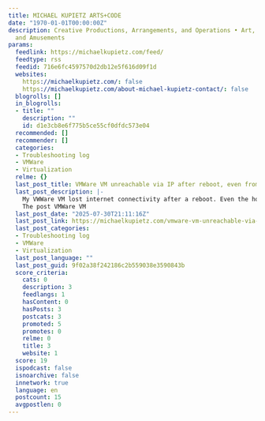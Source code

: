 ```yaml
---
title: MICHAEL KUPIETZ ARTS+CODE
date: "1970-01-01T00:00:00Z"
description: Creative Productions, Arrangements, and Operations • Art, Technology,
  and Amusements
params:
  feedlink: https://michaelkupietz.com/feed/
  feedtype: rss
  feedid: 716e6fc4597570d2db12e5f616d09f1d
  websites:
    https://michaelkupietz.com/: false
    https://michaelkupietz.com/about-michael-kupietz-contact/: false
  blogrolls: []
  in_blogrolls:
  - title: ""
    description: ""
    id: d1e3cb8e6f775b5ce55cf0dfdc573e04
  recommended: []
  recommender: []
  categories:
  - Troubleshooting log
  - VMWare
  - Virtualization
  relme: {}
  last_post_title: VMWare VM unreachable via IP after reboot, even from host machine
  last_post_description: |-
    My VWWare VM lost internet connectivity after a reboot. Even the host machine could not access any service on it. Http/https got 523 errors. I powered down the VM, changed…
    The post VMWare VM
  last_post_date: "2025-07-30T21:11:16Z"
  last_post_link: https://michaelkupietz.com/vmware-vm-unreachable-via-ip-after-reboot-even-from-host-machine/
  last_post_categories:
  - Troubleshooting log
  - VMWare
  - Virtualization
  last_post_language: ""
  last_post_guid: 9f02a38f242186c2b559038e3590843b
  score_criteria:
    cats: 0
    description: 3
    feedlangs: 1
    hasContent: 0
    hasPosts: 3
    postcats: 3
    promoted: 5
    promotes: 0
    relme: 0
    title: 3
    website: 1
  score: 19
  ispodcast: false
  isnoarchive: false
  innetwork: true
  language: en
  postcount: 15
  avgpostlen: 0
---
```

